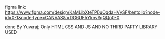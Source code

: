 figma link:
https://www.figma.com/design/KaMLibXteTPDuOgdaHVySF/bentolio?node-id=0-1&node-type=CANVAS&t=DG6UF5YknvRqQQo0-0

done By Yuvaraj;
Only HTML CSS AND JS AND NO THIRD PARTY LIBRARY USED
